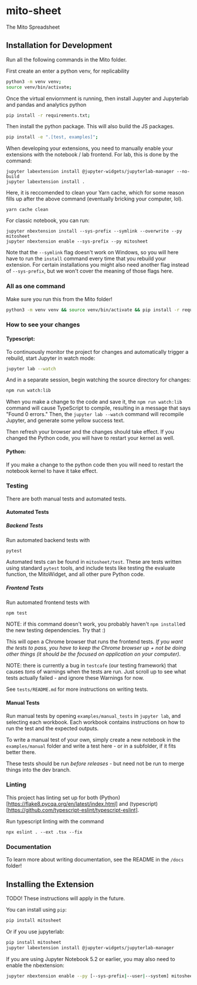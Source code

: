 
# mito-sheet

The Mito Spreadsheet

## Installation for Development

Run all the following commands in the Mito folder. 

First create an enter a python venv, for replicability
```bash
python3 -m venv venv;
source venv/bin/activate;
```

Once the virtual enviornment is running, then install Jupyter and Jupyterlab and pandas and analytics python
```bash
pip install -r requirements.txt;
```

Then install the python package. This will also build the JS packages.
```bash
pip install -e ".[test, examples]";
```

When developing your extensions, you need to manually enable your extensions with the
notebook / lab frontend. For lab, this is done by the command:
```
jupyter labextension install @jupyter-widgets/jupyterlab-manager --no-build
jupyter labextension install .
```

Here, it is reccomended to clean your Yarn cache, which for some reason fills up after the above command (eventually bricking your computer, lol).
```
yarn cache clean
```

For classic notebook, you can run:
```
jupyter nbextension install --sys-prefix --symlink --overwrite --py mitosheet
jupyter nbextension enable --sys-prefix --py mitosheet
```

Note that the `--symlink` flag doesn't work on Windows, so you will here have to run
the `install` command every time that you rebuild your extension. For certain installations
you might also need another flag instead of `--sys-prefix`, but we won't cover the meaning
of those flags here.

### All as one command

Make sure you run this from the Mito folder!

```bash
python3 -m venv venv && source venv/bin/activate && pip install -r requirements.txt && pip install -e ".[test, examples]" && jupyter labextension install @jupyter-widgets/jupyterlab-manager --no-build && jupyter labextension install . && yarn cache clean && jupyter lab --watch
```

### How to see your changes
#### Typescript:
To continuously monitor the project for changes and automatically trigger a rebuild, start Jupyter in watch mode:
```bash
jupyter lab --watch
```
And in a separate session, begin watching the source directory for changes:
```bash
npm run watch:lib
```

When you make a change to the code and save it, the `npm run watch:lib` command will cause TypeScript to compile, resulting in a message that says "Found 0 errors." Then, the `jupyter lab --watch` command will recompile Jupyter, and generate some yellow success text.

Then refresh your browser and the changes should take effect. If you changed the Python code, you will have to restart your kernel as well. 

#### Python:
If you make a change to the python code then you will need to restart the notebook kernel to have it take effect.

### Testing

There are both manual tests and automated tests. 

#### Automated Tests


##### Backend Tests

Run automated backend tests with
```
pytest
```
Automated tests can be found in  `mitosheet/test`. These are tests written using standard `pytest` tools, and include tests like testing the evaluate function, the MitoWidget, and all other pure Python code. 

##### Frontend Tests

Run automated frontend tests with
```
npm test
```
NOTE: if this command doesn't work, you probably haven't `npm install`ed the new testing dependencies. Try that :)

This will open a Chrome browser that runs the frontend tests. _If you want the tests to pass, you have to keep the Chrome browser up + not be doing other things (it should be the focused on application on your computer)_. 

NOTE: there is currently a bug in `testcafe` (our testing framework) that causes _tons_ of warnings when the tests are run. Just scroll up to see what tests actually failed - and ignore these Warnings for now.

See `tests/README.md` for more instructions on writing tests.

#### Manual Tests

Run manual tests by opening `examples/manual_tests` in `jupyter lab`, and selecting each workbook. Each workbook contains instructions on how to run the test and the expected outputs. 

To write a manual test of your own, simply create a new notebook in the `examples/manual` folder and write a test here - or in a subfolder, if it fits better there. 

These tests should be run _before releases_ - but need not be run to merge things into the dev branch. 

### Linting

This project has linting set up for both (Python)[https://flake8.pycqa.org/en/latest/index.html] and (typescript)[https://github.com/typescript-eslint/typescript-eslint]. 

Run typescript linting with the command 
```
npx eslint . --ext .tsx --fix
```

### Documentation

To learn more about writing documentation, see the README in the `/docs` folder!

## Installing the Extension

TODO! These instructions will apply in the future.

You can install using `pip`:

```bash
pip install mitosheet
```

Or if you use jupyterlab:

```bash
pip install mitosheet
jupyter labextension install @jupyter-widgets/jupyterlab-manager
```

If you are using Jupyter Notebook 5.2 or earlier, you may also need to enable
the nbextension:
```bash
jupyter nbextension enable --py [--sys-prefix|--user|--system] mitosheet
```

